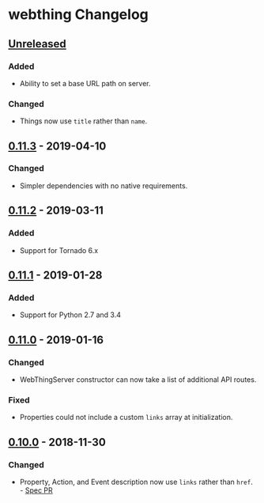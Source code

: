 # webthing Changelog

## [Unreleased]
### Added
- Ability to set a base URL path on server.
### Changed
- Things now use `title` rather than `name`.

## [0.11.3] - 2019-04-10
### Changed
- Simpler dependencies with no native requirements.

## [0.11.2] - 2019-03-11
### Added
- Support for Tornado 6.x

## [0.11.1] - 2019-01-28
### Added
- Support for Python 2.7 and 3.4

## [0.11.0] - 2019-01-16
### Changed
- WebThingServer constructor can now take a list of additional API routes.
### Fixed
- Properties could not include a custom `links` array at initialization.

## [0.10.0] - 2018-11-30
### Changed
- Property, Action, and Event description now use `links` rather than `href`. - [Spec PR](https://github.com/mozilla-iot/wot/pull/119)

[Unreleased]: https://github.com/mozilla-iot/webthing-python/compare/v0.11.3...HEAD
[0.11.3]: https://github.com/mozilla-iot/webthing-python/compare/v0.11.2...v0.11.3
[0.11.2]: https://github.com/mozilla-iot/webthing-python/compare/v0.11.1...v0.11.2
[0.11.1]: https://github.com/mozilla-iot/webthing-python/compare/v0.11.0...v0.11.1
[0.11.0]: https://github.com/mozilla-iot/webthing-python/compare/v0.10.0...v0.11.0
[0.10.0]: https://github.com/mozilla-iot/webthing-python/compare/v0.9.2...v0.10.0
